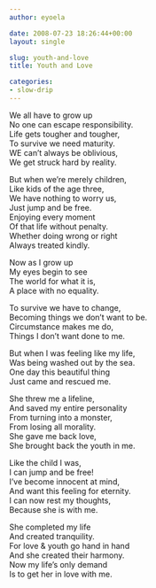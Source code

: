 ```yaml
---
author: eyoela

date: 2008-07-23 18:26:44+00:00
layout: single

slug: youth-and-love
title: Youth and Love

categories:
- slow-drip
---
```


We all have to grow up   
No one can escape responsibility.   
Life gets tougher and tougher,   
To survive we need maturity.   
WE can’t always be oblivious,   
We get struck hard by reality.   

But when we’re merely children,   
Like kids of the age three,   
We have nothing to worry us,   
Just jump and be free.   
Enjoying every moment   
Of that life without penalty.   
Whether doing wrong or right   
Always treated kindly.   

Now as I grow up   
My eyes begin to see   
The world for what it is,   
A place with no equality.   

To survive we have to change,   
Becoming things we don’t want to be.   
Circumstance makes me do,   
Things I don’t want done to me.   

But when I was feeling like my life,   
Was being washed out by the sea.   
One day this beautiful thing   
Just came and rescued me.   

She threw me a lifeline,   
And saved my entire personality   
From turning into a monster,   
From losing all morality.   
She gave me back love,   
She brought back the youth in me.   

Like the child I was,   
I can jump and be free!   
I’ve become innocent at mind,   
And want this feeling for eternity.   
I can now rest my thoughts,   
Because she is with me.   

She completed my life   
And created tranquility.   
For love & youth go hand in hand   
And she created their harmony.   
Now my life’s only demand   
Is to get her in love with me.   
